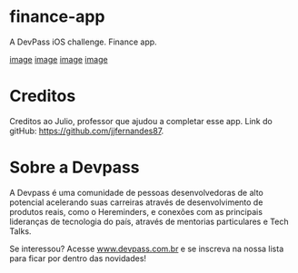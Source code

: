 # finance-app
A DevPass iOS challenge. Finance app. 

[image](https://user-images.githubusercontent.com/63751505/191101507-13cf07c7-107d-4936-8233-72e4f5d651e2.png)
[image](https://user-images.githubusercontent.com/63751505/191101529-e9d7ecc9-8a9d-4ccc-9c14-244ef79122ce.png)
[image](https://user-images.githubusercontent.com/63751505/191101542-2e5ee40a-7583-4ac7-9794-6cdcec1f4f2e.png)
[image](https://user-images.githubusercontent.com/63751505/191101549-43d75cd3-a45f-4e65-a9a0-9ac1d8b7e5ae.png)

# Creditos
Creditos ao Julio, professor que ajudou a completar esse app. Link do gitHub: https://github.com/jjfernandes87.

# Sobre a Devpass
A Devpass é uma comunidade de pessoas desenvolvedoras de alto potencial acelerando suas carreiras através de desenvolvimento de produtos reais, como o Hereminders, e conexões com as principais lideranças de tecnologia do país, através de mentorias particulares e Tech Talks.

Se interessou? Acesse www.devpass.com.br e se inscreva na nossa lista para ficar por dentro das novidades!
